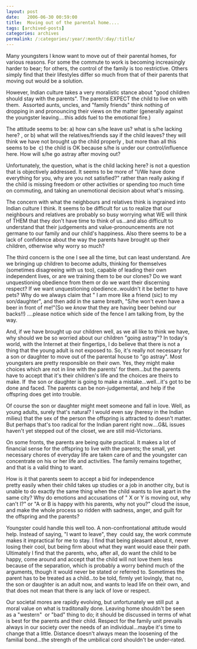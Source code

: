 ```yaml
---
layout: post
date:	2006-06-30 00:59:00
title:  Moving out of the parental home....
tags: [archived-posts]
categories: archives
permalink: /:categories/:year/:month/:day/:title/
---
```

Many youngsters I know want to move out of their parental homes, for various reasons. For some the commute to work&nbsp;is becoming increasingly harder to bear; for others, the control of the family is too restrictive. Others simply find that their lifestyles differ so much from that of their parents that moving out would be a solution.

<lj-cut text="read my views if you wish">


However, Indian culture takes a very moralistic stance about "good children should stay with the parents". The parents EXPECT the child&nbsp;to live on with them. &nbsp;Assorted aunts, uncles, and "family friends" think nothing of dropping in and pronouncing their views on the matter (generally against the youngster leaving....this adds fuel to the emotional fire.)

 The attitude seems to be: a) how can s/he leave us? what is s/he lacking here? , or b) what will the relatives/friends say if the child leaves? they will think we have not brought up the child properly , but more than all this seems to be&nbsp; c) the child is OK because s/he is under our control/influence here. How will s/he go astray after moving out?

Unfortunately, the question, what is the child lacking here? is not a question that is objectively addressed. It seems to be more of "I/We have done everything for you, why are you not satisfied?" rather than really asking if the child is missing freedom or other activities or spending too much time on commuting, and taking an unemotional decision about what's missing.

The concern with what the neighbours and relatives think is ingrained into Indian culture I think. It seems to be difficult for us to realize that our neighbours and relatives are probably so busy worrying what WE will think of THEM that they don't have time to think of us...and also difficult to understand that their judgements and value-pronouncements are not germane to our family and our child's happiness. Also there seems to be a lack of confidence about the way the parents have brought up their children, otherwise why worry so much?

The third concern is the one I see all the time, but can least understand. Are we bringing up children to become adults, thinking for themselves (sometimes disagreeing with us too), capable of leading their own independent lives, or are we training them to be our clones? Do we want unquestioning obedience from them or do we want their discerning respect? If we want unquestioning obedience..wouldn't it be better to have pets? Why do we always claim that&nbsp;" I am more like a friend (sic) to my son/daughter", and then add in the same breath, "S/he won't even have a beer in front of me!"(So we&nbsp;*know* that they are having beer behind our backs!!) ....please notice which side of the fence I am talking from, by the way.

And, if we have brought up our children well, as we all like to think we have, why should we be so worried about our children "going astray"? In today's world, with the Internet at their fingertips, I do believe that there is not a thing that the young adult is not exposed to. So, it's really not necessary for a son or daughter to move out of the parental house to "go astray".&nbsp;Most youngsters are pretty responsible on their own. Yes, they might make choices which are not in line with the parents' for them...but the parents have to accept that it's their children's life and the choices are theirs to make. If&nbsp; the son or daughter is going to make a mistake...well...it's got to be done and faced. The parents can be non-judgemental, and help if the offspring does get into trouble.

Of course the son or daughter might meet someone and fall in love. Well, as young adults, surely that's natural? I would even say (heresy in the Indian milieu) that the sex of the person the offspring is attracted to doesn't matter. But perhaps that's too radical for the Indian parent right now....G&amp;L issues haven't yet stepped out of the closet, we are still mid-Victorians.

On some fronts, the parents are being quite practical. It makes a lot of financial sense for the offspring to live with the parents; the small, yet necessary chores of everyday life are taken care of and the youngster can concentrate on his or her life and activities. The family remains together, and that is a valid thing to want.

How is it that parents seem to accept&nbsp;a bid for independence pretty&nbsp;easily&nbsp;when their child takes up studies or a job in another city, but is unable to do exactly the same thing when the child wants to live apart in the same city? Why do emotions and accusations of " X or Y is moving out, why can't I?" or "A or B is happy with his parents, why not you?" cloud the issue, and make the whole process so ridden with sadness, anger, and guilt for the offspring and the parents?

Youngster could handle this well too.&nbsp;A non-confrontational attitude would help. Instead of saying, "I want to leave", they&nbsp; could say, the work commute makes it impractical for me to stay. I find that&nbsp;being pleasant about it, never losing their cool, but being firm about what they want would ease their path. Ultimately I find that the parents, who, after all, do want the child to be happy, come around and accept that the child will not love them less because of the separation, which is probably a worry behind much of the arguments, though it would never be stated or referred to. Sometimes the parent has to be treated as a child...to be told, firmly yet lovingly, that no, the son or daughter is an adult now, and wants to lead life on their own, and that does not mean that there is any lack of love or respect.

</lj-cut>


Our societal mores are rapidly evolving, but unfortunately we still put&nbsp; a moral value on what is traditonally done. Leaving home shouldn't be seen as a "western"&nbsp; or "bad" thing to do; it should be discussed in terms of what is best for the parents and their child. Respect for the family unit prevails always in our society over the needs of an individual...maybe it's time to change that a little. Distance doesn't always mean the loosening of the familial bond...the strength of the umbilical cord shouldn't be under-rated.
